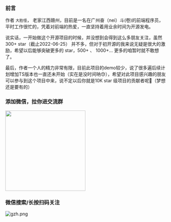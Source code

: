 ### 前言

作者 `大脸怪`， 老家江西赣州，目前是一名在广州奋（nei）斗(卷)的前端程序员，平时工作很忙的，凭着对前端的热爱，一直坚持着用业余时间为开源发电。

说实话，一开始做这个开源项目的时候，并没想到会得到这么多朋友关注，虽然 300+ star（截止2022-06-25） 并不多，但对于初开源的我来说无疑是很大的激励，希望以后能够突破更多的 star，500+ 、 1000+... 更多的咱暂时就不敢想了。

最后，作者一个人的精力非常有限，目前此项目的demo较少，说了很多遍后续计划增加TS版本也一直还未开始（实在是没时间呐😓），希望对此项目感兴趣的朋友可以参与到这个项目中来，说不定以后你就是10K star 级项目的贡献者呢🤹（梦想还是要有的）

### 添加微信，拉你进交流群

<p >
  <img src="https://assets.qszone.com/image/coder_wx.jpg" width="250"/>
</p>

### 微信搜索/长按扫码关注

![gzh.png](https://assets.qszone.com/image/gzh.png)
